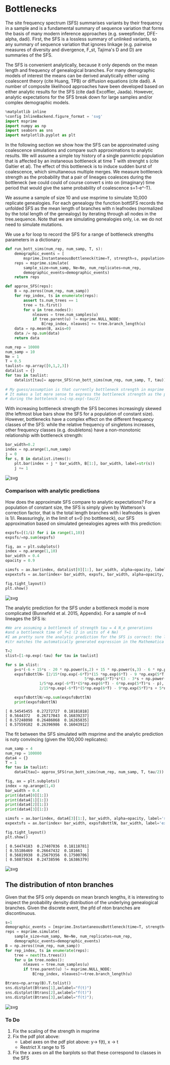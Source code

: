 
# Bottlenecks

The site frequency spectrum (SFS) summarises variants by their frequency in a sample and is a fundamental summary of sequence variation that forms the basis of many modern inference approaches (e.g. sweepfinder, DFE-alpha, dadi). First, the SFS is a lossless summary of unlinked variants, so any summary of sequence variation that ignores linkage (e.g. pairwise measures of diversity and divergence, F_st, Tajima's D and D) are summaries of the SFS.

The SFS is convenient analytically, because it only depends on the mean length and frequency of genealogical branches. For many demographic models of interest the means can be derived analytically either using coalescent theory (cite Huang, TPB) or diffusion equations (cite dadi). A number of composite likelihood approaches have been developed based on either analytic results for the SFS (cite dadi Excoffier, Jaada). However, analytic expectations for the SFS break down for large samples and/or complex demographic models. 


```python
%matplotlib inline
%config InlineBackend.figure_format = 'svg'
import msprime
import numpy as np
import seaborn as sns
import matplotlib.pyplot as plt
```

In the following section we show how the SFS can be approximated using coalescence simulations and compare such approximations to analytic results. We will assume a simple toy history of a single panmictic population that is affected by an instaneous bottleneck at time T with strenght s (cite Galtier et al). The effect of this bottleneck is to induce sudden burst of coalescence, which simultaneous multiple merges. We measure bottleneck strength as the probability that a pair of lineages coalesces during the bottleneck (we could could of course convert s into on (imaginary) time period that would give the same probability of coalescence s=1-e^-T).

We assume a sample of size 10 and use msprime to simulate 10,000 replicate genealogies. For each genealogy the function bottSFS records the unfolded SFS as the mean length of branches with n leafnodes (normalized by the total length of the genealogy) by iterating through all nodes in the tree.sequence. Note that we are simulating genealogies only, i.e. we do not need to simulate mutations.

We use a for loop to record the SFS for a range of bottleneck strengths parameters in a dictionary:


```python
def run_bott_sims(num_rep, num_samp, T, s):    
    demographic_events = [
        msprime.InstantaneousBottleneck(time=T, strength=s, population=0)]
    reps = msprime.simulate(
        sample_size=num_samp, Ne=Ne, num_replicates=num_rep, 
        demographic_events=demographic_events)
    return reps

def approx_SFS(reps):
    B = np.zeros((num_rep, num_samp))
    for rep_index, ts in enumerate(reps):
        assert ts.num_trees == 1
        tree = ts.first()
        for u in tree.nodes():
            nleaves = tree.num_samples(u)
            if tree.parent(u) != msprime.NULL_NODE:
                B[rep_index, nleaves] += tree.branch_length(u)    
    data = np.mean(B, axis=0)
    data /= np.sum(data)
    return data

num_rep = 10000
num_samp = 10
Ne = 1
T = 0.5
taulist= np.array([0,1,2,3])
datalist = {}
for tau in taulist:
    datalist[tau]= approx_SFS(run_bott_sims(num_rep, num_samp, T, tau))
    
# My guess/assumption is that currently bottleneck strength in msprime is scaled as an (imaginary) time tau (in units of 4N_e) generations. 
# It makes a lot more sense to express the bottleneck strength as the probability of pairwise coalescence
# during the bottelenck s=1-np.exp(-tau/2)
```

With increasing bottleneck strength the SFS becomes increasingly skewed (the leftmost blue bars show the SFS for a population of constant size). However, bottlenecks have a complex effect on the different frequency classes of the SFS: while the relative frequency of singletons increases, other frequency classes (e.g. doubletons) have a non-monotonic relationship with bottleneck strength:


```python
bar_width=0.2
index = np.arange(1,num_samp)
j = 0
for s, B in datalist.items():
    plt.bar(index + j * bar_width, B[1:], bar_width, label=str(s))
    j += 1
```


![svg](bottlenecks_files/bottlenecks_5_0.svg)


### Comparison with analytic predictions

How does the approximate SFS compare to analytic expectations? For a population of constant size, the SFS is simply given by Watterson's correction factor, that is the total length branches with i leafnodes is given is 1/i. Reassuringly, in the limit of s=0 (no bottleneck), our SFS approximation based on simulated genealogies agrees with this prediction: 


```python
expsfs=[(1/i) for i in range(1,10)]
expsfs/=np.sum(expsfs)

fig, ax = plt.subplots()
index = np.arange(1,10)
bar_width = 0.4
opacity = 0.9

simsfs = ax.bar(index, datalist[0][1:], bar_width, alpha=opacity, label='sim')
expextsfs = ax.bar(index+ bar_width, expsfs, bar_width, alpha=opacity, label='exp')

fig.tight_layout()
plt.show()
```


![svg](bottlenecks_files/bottlenecks_8_0.svg)


The analytic prediction for the SFS under a bottleneck model is more complicated (Bunnefeld et al. 2015, Appendix). For a sample of n=4 lineages the SFS is:


```python
#We are assuming a bottleneck of strength tau = 4 N_e generations 
#and a bottleneck time of T=1 (2 in units of 4 Ne)
#I am pretty sure the analytic prediction for the SFS is correct: the limit mfor s->0 is correct and
#itr matches the automatically generated expression in the Mathematica .nb...

T=2
slist=[1-np.exp(-tau) for tau in taulist]

for s in slist:
    p=s*(-6 + 15*s - 20 * np.power(s,2) + 15 * np.power(s,3) - 6 * np.power(s,4) + np.power(s,5))
    expsfsBottlN= [2/15*(np.exp(-6*T)*(15 *np.exp(6*T) - 9 *np.exp(5*T)*s - 
                                   5*np.exp(3*T)*s*(3 - 3*s + np.power(s,2)) + p)),
               1/5*np.exp(-6*T)*(5*np.exp(6*T) - 6*np.exp(5*T)*s - p),
               2/15*np.exp(-6*T)*(5*np.exp(6*T) - 9*np.exp(5*T)*s + 5*np.exp(3*T)*s*(3-3*s + np.power(s,2)) + p)]

    expsfsBottlN/=np.sum(expsfsBottlN)
    print(expsfsBottlN)
```

    [ 0.54545455  0.27272727  0.18181818]
    [ 0.5644372   0.26717043  0.16839237]
    [ 0.57248098  0.26486068  0.16265835]
    [ 0.57559102  0.26396986  0.16043912]


The fit between the SFS simulated with msprime and the analytic prediction is noty convincing (given the 100,000 replicates):


```python
num_samp = 4
num_rep = 100000
data4 = {}
T = 1
for tau in taulist:
    data4[tau]= approx_SFS(run_bott_sims(num_rep, num_samp, T, tau/2))
```


```python
fig, ax = plt.subplots()
index = np.arange(1,4)
bar_width = 0.4
print(data4[0][1:])
print(data4[1][1:])
print(data4[2][1:])
print(data4[3][1:])

simsfs = ax.bar(index, data4[3][1:], bar_width, alpha=opacity, label='sim')
expextsfs = ax.bar(index+ bar_width, expsfsBottlN, bar_width, label='exp')

fig.tight_layout()
plt.show()
```

    [ 0.54474183  0.27407036  0.18118781]
    [ 0.55186469  0.26647432  0.181661  ]
    [ 0.56819938  0.25679356  0.17500706]
    [ 0.58875024  0.24738596  0.16386379]



![svg](bottlenecks_files/bottlenecks_13_1.svg)


## The distribution of nton branches

Given that the SFS only depends on mean  branch lengths, it is interesting to inspect the probability density distribution of the underlying genealogical branches. Given the discrete event, the pfd of nton branches are discontinuous.


```python
s=1
demographic_events = [msprime.InstantaneousBottleneck(time=T, strength=s, population=0)]
reps = msprime.simulate(
    sample_size=num_samp, Ne=Ne, num_replicates=num_rep, 
    demographic_events=demographic_events)
B = np.zeros((num_rep, num_samp))
for rep_index, ts in enumerate(reps):
    tree = next(ts.trees())
    for u in tree.nodes():
        nleaves = tree.num_samples(u)
        if tree.parent(u) != msprime.NULL_NODE:
            B[rep_index, nleaves]+=tree.branch_length(u)
```


```python
Btrans=np.array(B).T.tolist()
sns.distplot(Btrans[1],axlabel="f(t)")
sns.distplot(Btrans[2],axlabel="f(t)")
sns.distplot(Btrans[3],axlabel="f(t)");
```


![svg](bottlenecks_files/bottlenecks_17_0.svg)


### To Do

1) Fix the scaling of the strength in msprime
2) Fix the pdf plot above: 
    - Label axes on the pdf plot above: y-> f(t), x -> t
    - Restrict X range to 15
3) Fix the x axes on all the barplots so that these correspond to classes in the SFS
